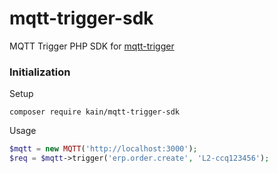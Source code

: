 # mqtt-trigger-sdk

MQTT Trigger PHP SDK for [mqtt-trigger](https://github.com/kainonly/mqtt-trigger)

### Initialization

Setup

```shell
composer require kain/mqtt-trigger-sdk
```

Usage

```php
$mqtt = new MQTT('http://localhost:3000');
$req = $mqtt->trigger('erp.order.create', 'L2-ccq123456');
```